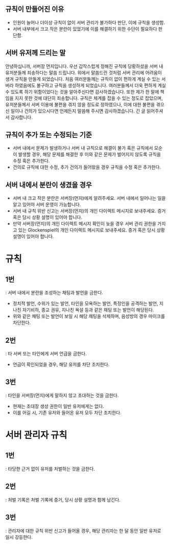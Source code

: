 ## 규칙이 만들어진 이유  
- 인원이 늘어나 더이상 규칙이 없이 서버 관리가 불가하다 판단, 이에 규칙을 생성함.  
- 서버 내부에서 크고 작은 분란이 있었기에 이를 해결하기 위한 수단이 필요하다 판단함.  

## 서버 유저께 드리는 말  
안녕하십니까, 서버장 먼지입니다. 우선 갑작스럽게 정해진 규칙에 당황하셨을 서버 내 유저분들께 죄송하다는 말씀 드립니다. 위에서 말씀드린 것처럼 서버 관리에 어려움이 생겨 규칙을 만들게 되었습니다. 처음 여러분들께는 규칙이 없이 편하게 계실 수 있는 서버라 하였음에도 불구하고 규칙을 생성하게 되었습니다. 여러분들께서 더욱 편하게 계실 수 있도록 하기 위함이었다는 것을 알아주신다면 감사하겠습니다. 또한 제가 한 말에 책임을 지지 못한 것에 대단히 죄송합니다. 규칙은 체계를 잡을 수 있는 정도로 잡았으며, 유저분들께서 서버 이용에 불편을 겪지 않을 정도로 정하였으나, 이에 대한 불편을 겪으신 일이나 건의가 있으시다면 언제든지 말씀해 주시면 감사하겠습니다. 긴 글 읽어주셔서 감사합니다.  

## 규칙이 추가 또는 수정되는 기준  
- 서버 내에서 문제가 발생하거나 서버 내 규칙으로 해결이 불가 혹은 규칙에서 모순이 발생할 경우, 해당 문제를 해결한 후 이와 같은 문제가 벌어지지 않도록 규칙을 수정 혹은 추가한다.  
- 건의로 규칙에 대한 수정, 추가 건의가 들어왔을 경우 규칙을 수정 혹은 추가한다.  


## 서버 내에서 분란이 생겼을 경우  
- 서버 내 크고 작은 분란은 서버장(먼지)에게 알려주세요. 서버 내에서 일어나는 일을 알고 있어야 서버 운영이 가능합니다.  
- 서버 내 규칙 위반 신고는 서버장(먼지)의 개인 다이렉트 메시지로 보내주세요. 증거 혹은 당시 상황 설명이 있어야 합니다.  
- 만약 서버장(먼지)의 개인 다이렉트 메시지 확인이 늦을 경우 서버 관리 권한을 가지고 있는 Glockenspiel의 개인 다이렉트 메시지로 보내주세요. 증거 혹은 당시 상황 설명이 있어야 합니다.  

# 규칙  

## 1번  
: 서버 내에서 분란을 조성하는 채팅과 발언을 금한다.  
- 정치적 발언, 수위가 있는 발언, 타인을 모욕하는 발언, 특정인을 공격하는 발언, 지나친 자기비하, 종교 권유, 지나친 욕설 등과 같은 채팅 또는 발언이 해당된다.  
- 위와 같은 채팅 또는 발언이 보일 시 해당 채팅을 삭제하며, 음성방의 경우 마이크를 차단한다.  

## 2번  
: 타 서버 또는 타인에게 서버 언급을 금한다.  
- 언급이 확인되었을 경우, 해당 유저를 차단 조치한다.  

## 3번  
: 타인을 서버장(먼지)에게 말하지 않고 초대하는 것을 금한다.  
- 현재는 초대장 생성 권한이 일반 유저에게는 없다.  
- 이를 어길 시, 기존 유저와 들어온 유저 모두 차단 조치한다.  

# 서버 관리자 규칙  

## 1번  
: 타당한 근거 없이 유저를 처벌하는 것을 금한다.  

## 2번  
: 처벌 기록은 처벌 기록에 증거, 당시 상황 설명과 함께 남긴다.  

## 3번  
: 관리자에 대한 규칙 위반 신고가 들어올 경우, 해당 관리자는 한 달 동안 일반 유저로 일시 강등한다.